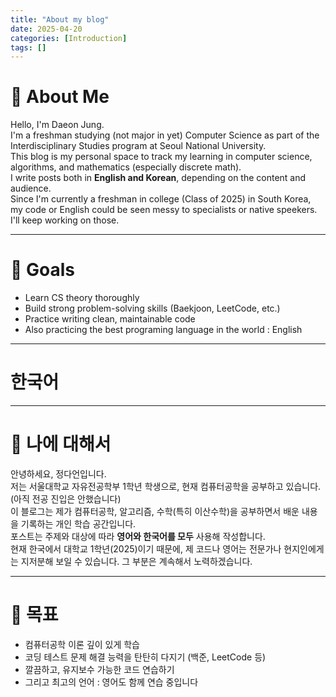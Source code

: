 ```yaml
---
title: "About my blog"
date: 2025-04-20
categories: [Introduction]
tags: []
---
```



# 👋 About Me

Hello, I'm Daeon Jung.  
I'm a freshman studying (not major in yet) Computer Science as part of the Interdisciplinary Studies program at Seoul National University.  
This blog is my personal space to track my learning in computer science, algorithms, and mathematics (especially discrete math).  
I write posts both in **English and Korean**, depending on the content and audience.  
Since I'm currently a freshman in college (Class of 2025) in South Korea, my code or English could be seen messy to specialists or native speekers. I'll keep working on those.  

---

# 🎯 Goals

- Learn CS theory thoroughly  
- Build strong problem-solving skills (Baekjoon, LeetCode, etc.)  
- Practice writing clean, maintainable code  
- Also practicing the best programing language in the world : English  

---
# 한국어 
---

# 👋 나에 대해서

안녕하세요, 정다언입니다.  
저는 서울대학교 자유전공학부 1학년 학생으로, 현재 컴퓨터공학을 공부하고 있습니다. (아직 전공 진입은 안했습니다)  
이 블로그는 제가 컴퓨터공학, 알고리즘, 수학(특히 이산수학)을 공부하면서 배운 내용을 기록하는 개인 학습 공간입니다.  
포스트는 주제와 대상에 따라 **영어와 한국어를 모두** 사용해 작성합니다.  
현재 한국에서 대학교 1학년(2025)이기 때문에, 제 코드나 영어는 전문가나 현지인에게는 지저분해 보일 수 있습니다. 그 부분은 계속해서 노력하겠습니다.

---

# 🎯 목표

- 컴퓨터공학 이론 깊이 있게 학습  
- 코딩 테스트 문제 해결 능력을 탄탄히 다지기 (백준, LeetCode 등)  
- 깔끔하고, 유지보수 가능한 코드 연습하기  
- 그리고 최고의 언어 : 영어도 함께 연습 중입니다  